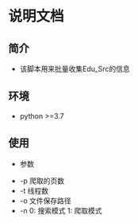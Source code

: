 # 说明文档
## 简介
* 该脚本用来批量收集Edu_Src的信息
## 环境
* python >=3.7
## 使用
* 参数
- -p      爬取的页数
- -t      线程数
- -o      文件保存路径
- -n      0: 搜索模式    1: 爬取模式
